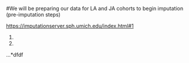 #We will be preparing our data for LA and JA cohorts to begin imputation (pre-imputation steps)

https://imputationserver.sph.umich.edu/index.html#1

1. 
2. 
...*dfdf

